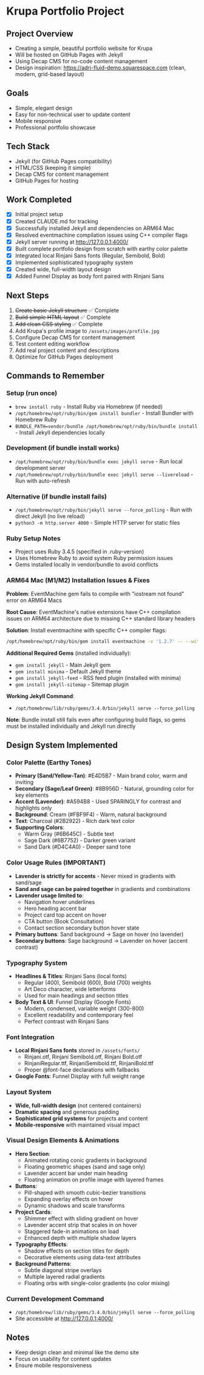 # Krupa Portfolio Project

## Project Overview
- Creating a simple, beautiful portfolio website for Krupa
- Will be hosted on GitHub Pages with Jekyll
- Using Decap CMS for no-code content management
- Design inspiration: https://adri-fluid-demo.squarespace.com (clean, modern, grid-based layout)

## Goals
- Simple, elegant design
- Easy for non-technical user to update content
- Mobile responsive
- Professional portfolio showcase

## Tech Stack
- Jekyll (for GitHub Pages compatibility)
- HTML/CSS (keeping it simple)
- Decap CMS for content management
- GitHub Pages for hosting

## Work Completed
- [x] Initial project setup
- [x] Created CLAUDE.md for tracking
- [x] Successfully installed Jekyll and dependencies on ARM64 Mac
- [x] Resolved eventmachine compilation issues using C++ compiler flags
- [x] Jekyll server running at http://127.0.0.1:4000/
- [x] Built complete portfolio design from scratch with earthy color palette
- [x] Integrated local Rinjani Sans fonts (Regular, Semibold, Bold)
- [x] Implemented sophisticated typography system
- [x] Created wide, full-width layout design
- [x] Added Funnel Display as body font paired with Rinjani Sans

## Next Steps
1. ~~Create basic Jekyll structure~~ ✅ Complete
2. ~~Build simple HTML layout~~ ✅ Complete  
3. ~~Add clean CSS styling~~ ✅ Complete
4. Add Krupa's profile image to `/assets/images/profile.jpg`
5. Configure Decap CMS for content management
6. Test content editing workflow
7. Add real project content and descriptions
8. Optimize for GitHub Pages deployment

## Commands to Remember
### Setup (run once)
- `brew install ruby` - Install Ruby via Homebrew (if needed)
- `/opt/homebrew/opt/ruby/bin/gem install bundler` - Install Bundler with Homebrew Ruby
- `BUNDLE_PATH=vendor/bundle /opt/homebrew/opt/ruby/bin/bundle install` - Install Jekyll dependencies locally

### Development (if bundle install works)
- `/opt/homebrew/opt/ruby/bin/bundle exec jekyll serve` - Run local development server
- `/opt/homebrew/opt/ruby/bin/bundle exec jekyll serve --livereload` - Run with auto-refresh

### Alternative (if bundle install fails)
- `/opt/homebrew/opt/ruby/bin/jekyll serve --force_polling` - Run with direct Jekyll (no live reload)
- `python3 -m http.server 4000` - Simple HTTP server for static files

### Ruby Setup Notes
- Project uses Ruby 3.4.5 (specified in .ruby-version)
- Uses Homebrew Ruby to avoid system Ruby permission issues
- Gems installed locally in vendor/bundle to avoid conflicts

### ARM64 Mac (M1/M2) Installation Issues & Fixes
**Problem**: EventMachine gem fails to compile with "iostream not found" error on ARM64 Macs

**Root Cause**: EventMachine's native extensions have C++ compilation issues on ARM64 architecture due to missing C++ standard library headers

**Solution**: Install eventmachine with specific C++ compiler flags:
```bash
/opt/homebrew/opt/ruby/bin/gem install eventmachine -v '1.2.7' -- --with-cppflags="-I$(brew --prefix)/include -I$(xcrun --show-sdk-path)/usr/include/c++/v1" --with-ldflags="-L$(brew --prefix)/lib"
```

**Additional Required Gems** (installed individually):
- `gem install jekyll` - Main Jekyll gem
- `gem install minima` - Default Jekyll theme
- `gem install jekyll-feed` - RSS feed plugin (installed with minima)
- `gem install jekyll-sitemap` - Sitemap plugin

**Working Jekyll Command**:
- `/opt/homebrew/lib/ruby/gems/3.4.0/bin/jekyll serve --force_polling`

**Note**: Bundle install still fails even after configuring build flags, so gems must be installed individually and Jekyll run directly

## Design System Implemented

### Color Palette (Earthy Tones)
- **Primary (Sand/Yellow-Tan)**: #E4D5B7 - Main brand color, warm and inviting
- **Secondary (Sage/Leaf Green)**: #8B956D - Natural, grounding color for key elements  
- **Accent (Lavender)**: #A594B8 - Used SPARINGLY for contrast and highlights only
- **Background**: Cream (#FBF9F4) - Warm, natural background
- **Text**: Charcoal (#2B2922) - Rich dark text color
- **Supporting Colors**: 
  - Warm Gray (#6B645C) - Subtle text
  - Sage Dark (#6B7752) - Darker green variant
  - Sand Dark (#D4C4A0) - Deeper sand tone

### Color Usage Rules (IMPORTANT)
- **Lavender is strictly for accents** - Never mixed in gradients with sand/sage
- **Sand and sage can be paired together** in gradients and combinations
- **Lavender usage limited to**:
  - Navigation hover underlines
  - Hero heading accent bar  
  - Project card top accent on hover
  - CTA button (Book Consultation)
  - Contact section secondary button hover state
- **Primary buttons**: Sand background → Sage on hover (no lavender)
- **Secondary buttons**: Sage background → Lavender on hover (accent contrast)

### Typography System
- **Headlines & Titles**: Rinjani Sans (local fonts)
  - Regular (400), Semibold (600), Bold (700) weights
  - Art Deco character, wide letterforms
  - Used for main headings and section titles
- **Body Text & UI**: Funnel Display (Google Fonts)
  - Modern, condensed, variable weight (300-800)
  - Excellent readability and contemporary feel
  - Perfect contrast with Rinjani Sans

### Font Integration
- **Local Rinjani Sans fonts** stored in `/assets/fonts/`
  - Rinjani.otf, Rinjani Semibold.otf, Rinjani Bold.otf
  - RinjaniRegular.ttf, RinjaniSemibold.ttf, RinjaniBold.ttf
  - Proper @font-face declarations with fallbacks
- **Google Fonts**: Funnel Display with full weight range

### Layout System
- **Wide, full-width design** (not centered containers)
- **Dramatic spacing** and generous padding
- **Sophisticated grid systems** for projects and content
- **Mobile-responsive** with maintained visual impact

### Visual Design Elements & Animations
- **Hero Section**:
  - Animated rotating conic gradients in background
  - Floating geometric shapes (sand and sage only)
  - Lavender accent bar under main heading
  - Floating animation on profile image with layered frames
- **Buttons**:
  - Pill-shaped with smooth cubic-bezier transitions
  - Expanding overlay effects on hover
  - Dynamic shadows and scale transforms
- **Project Cards**:
  - Shimmer effect with sliding gradient on hover
  - Lavender accent strip that scales in on hover
  - Staggered fade-in animations on load
  - Enhanced depth with multiple shadow layers
- **Typography Effects**:
  - Shadow effects on section titles for depth
  - Decorative elements using data-text attributes
- **Background Patterns**:
  - Subtle diagonal stripe overlays
  - Multiple layered radial gradients
  - Floating orbs with single-color gradients (no color mixing)

### Current Development Command
- `/opt/homebrew/lib/ruby/gems/3.4.0/bin/jekyll serve --force_polling`
- Site accessible at http://127.0.0.1:4000/

## Notes
- Keep design clean and minimal like the demo site
- Focus on usability for content updates
- Ensure mobile responsiveness